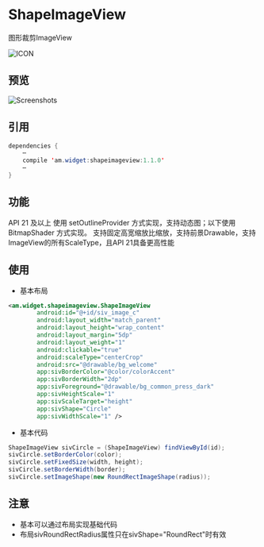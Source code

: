 # ShapeImageView
图形裁剪ImageView
  
![ICON](https://github.com/AlexMofer/ProjectX/blob/master/shapeimageview/icon.png)
## 预览
![Screenshots](https://github.com/AlexMofer/ProjectX/blob/master/shapeimageview/screenshots.gif)

## 引用
```java
dependencies {
    ⋯
    compile 'am.widget:shapeimageview:1.1.0'
    ⋯
}
```
## 功能
API 21 及以上 使用 setOutlineProvider 方式实现，支持动态图；以下使用 BitmapShader 方式实现。
支持固定高宽缩放比缩放，支持前景Drawable，支持ImageView的所有ScaleType，且API 21具备更高性能
## 使用
- 基本布局
```xml
<am.widget.shapeimageview.ShapeImageView
        android:id="@+id/siv_image_c"
        android:layout_width="match_parent"
        android:layout_height="wrap_content"
        android:layout_margin="5dp"
        android:layout_weight="1"
        android:clickable="true"
        android:scaleType="centerCrop"
        android:src="@drawable/bg_welcome"
        app:sivBorderColor="@color/colorAccent"
        app:sivBorderWidth="2dp"
        app:sivForeground="@drawable/bg_common_press_dark"
        app:sivHeightScale="1"
        app:sivScaleTarget="height"
        app:sivShape="Circle"
        app:sivWidthScale="1" />
```
- 基本代码
```java
ShapeImageView sivCircle = (ShapeImageView) findViewById(id);
sivCircle.setBorderColor(color);
sivCircle.setFixedSize(width, height);
sivCircle.setBorderWidth(border);
sivCircle.setImageShape(new RoundRectImageShape(radius));
```

## 注意
- 基本可以通过布局实现基础代码
- 布局sivRoundRectRadius属性只在sivShape="RoundRect"时有效